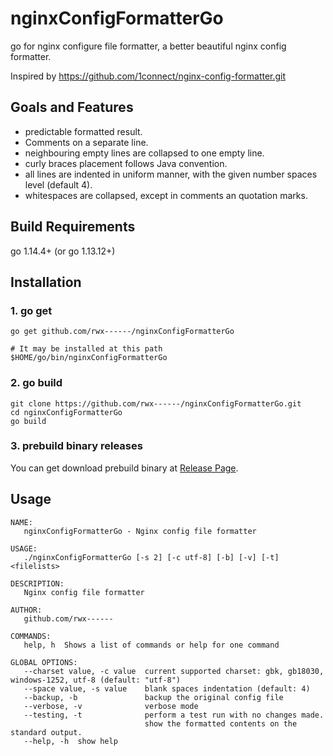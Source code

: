 # nginxConfigFormatterGo

go for nginx configure file formatter, a better beautiful nginx config formatter.

Inspired by <https://github.com/1connect/nginx-config-formatter.git>

## Goals and Features

- predictable formatted result.
- Comments on a separate line.
- neighbouring empty lines are collapsed to one empty line.
- curly braces placement follows Java convention.
- all lines are indented in uniform manner, with the given number spaces level (default 4).
- whitespaces are collapsed, except in comments an quotation marks.

## Build Requirements

go 1.14.4+ (or go 1.13.12+)

## Installation

### 1. go get

```shell
go get github.com/rwx------/nginxConfigFormatterGo

# It may be installed at this path
$HOME/go/bin/nginxConfigFormatterGo
```

### 2. go build

```shell
git clone https://github.com/rwx------/nginxConfigFormatterGo.git
cd nginxConfigFormatterGo
go build
```

### 3. prebuild binary releases

You can get download prebuild binary at [Release Page](https://github.com/rwx------/nginxConfigFormatterGo/releases).

## Usage

```code
NAME:
   nginxConfigFormatterGo - Nginx config file formatter

USAGE:
   ./nginxConfigFormatterGo [-s 2] [-c utf-8] [-b] [-v] [-t] <filelists>

DESCRIPTION:
   Nginx config file formatter

AUTHOR:
   github.com/rwx------

COMMANDS:
   help, h  Shows a list of commands or help for one command

GLOBAL OPTIONS:
   --charset value, -c value  current supported charset: gbk, gb18030, windows-1252, utf-8 (default: "utf-8")
   --space value, -s value    blank spaces indentation (default: 4)
   --backup, -b               backup the original config file
   --verbose, -v              verbose mode
   --testing, -t              perform a test run with no changes made.
                              show the formatted contents on the standard output.
   --help, -h  show help
```
